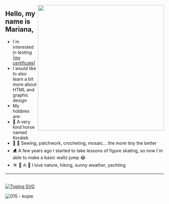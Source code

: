 <img align= "right" width="400" height="400" src="https://media.giphy.com/media/tSti2Eqe5j1Di/giphy.gif"></a>
## Hello, my name is Mariana,
- I´m interested in testing <a href="http://certificate.kitner.cz/966816323.pdf">|my certificate|</a>
- I would like to also learn a bit more about HTML and graphic design
- My hobbies are:
- :horse: A very kind horse named Korálek
- :thread: :yarn: Sewing, patchwork, crocheting, mosaic... the more tiny the better 
- :ice_skate: A few years ago I started to take lessons of figure skating, so now I´m able to make a basic waltz jump :joy:   
- :sunny: :blossom: :sailboat: :ocean: I love nature, hiking, sunny weather, yachting
<hr>
<br>
<a href="https://git.io/typing-svg"><img src="https://readme-typing-svg.demolab.com?font=Lobster&size=30&pause=1000&color=140C33&background=03030300&vCenter=true&width=435&lines=Keep+smiling+☮" alt="Typing SVG" /></a>


![015 - kopie](https://user-images.githubusercontent.com/117156625/203839266-b9adf57f-7ea6-4521-8800-2a51cd343b64.jpg)




<!--
**Lebedito/Lebedito** is a ✨ _special_ ✨ repository because its `README.md` (this file) appears on your GitHub profile.

Here are some ideas to get you started:

- 🔭 I’m currently working on ...
- 🌱 I’m currently learning ...
- 👯 I’m looking to collaborate on ...
- 🤔 I’m looking for help with ...
- 💬 Ask me about ...
- 📫 How to reach me: ...
- 😄 Pronouns: ...
- ⚡ Fun fact: ...


[![Typing SVG](https://readme-typing-svg.demolab.com/?lines=First+line+of+text;Second+line+of+text)](https://git.io/typing-svg)



picture of the day - moc malé 

<description><p>picture of the day</p><p><a href="https://365project.org/lebedito/365/2022-11-17" title="2022-11-17 - 001"><img src="https://media.365project.org/1/9181496_einqrtuwz6_s.jpg" alt="2022-11-17 - 001"></a></p><p></p></description>
</item>
</channel>
</rss>




### Hello, my name is Mariana,

- ### I´m interested in testing 
- ### I love :horse: :ice_skate: :ping_pong: :sunny: :blossom: :sailboat: :ocean: 
 
<div id="header" align="left">                                                   
  <img src="https://media.giphy.com/media/tSti2Eqe5j1Di/giphy.gif" width="400"/> <img src="https://media.giphy.com/media/tSti2Eqe5j1Di/giphy.gif" width="250"/> <img src="https://media.giphy.com/media/tSti2Eqe5j1Di/giphy.gif" width="100"/>
</div>




-->

